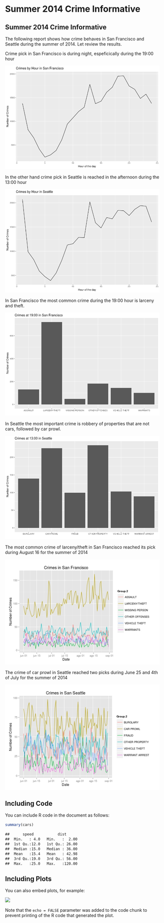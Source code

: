 Summer 2014 Crime Informative
================

Summer 2014 Crime Informative
----------------

The following report shows how crime behaves in San Francisco and Seattle during the summer of 2014. Let review the results.

Crime pick in San Francisco is during night, espeficically during the 19:00 hour

![crimes_hour_sf](/assignment6/crimes_hour_sf.jpeg)

In the other hand crime pick in Seattle is reached in the afternoon during the 13:00 hour

![crimes_hour_st](/assignment6/crimes_hour_st.jpeg)

In San Francisco the most common crime during the 19:00 hour is larceny and theft.

![crimes_19_sf](/assignment6/crimes_19_sf.jpeg)

In Seattle the most important crime is robbery of properties that are not cars, followed by car prowl.

![crimes_19_st](/assignment6/crimes_19_st.jpeg)

The most common crime of larceny/theft in San Francisco reached its pick during August 16 for the summer of 2014

![crimesbytype_sf](/assignment6/crimesbytype_sf.jpeg)

The crime of car prowl in Seattle reached two picks during June 25 and 4th of July for the summer of 2014

![crimesbytype_st](/assignment6/crimesbytype_st.jpeg)


Including Code
--------------

You can include R code in the document as follows:

``` r
summary(cars)
```

    ##      speed           dist       
    ##  Min.   : 4.0   Min.   :  2.00  
    ##  1st Qu.:12.0   1st Qu.: 26.00  
    ##  Median :15.0   Median : 36.00  
    ##  Mean   :15.4   Mean   : 42.98  
    ##  3rd Qu.:19.0   3rd Qu.: 56.00  
    ##  Max.   :25.0   Max.   :120.00

Including Plots
---------------

You can also embed plots, for example:

![](report_files/figure-markdown_github/pressure-1.png)

Note that the `echo = FALSE` parameter was added to the code chunk to prevent printing of the R code that generated the plot.

